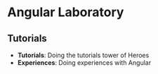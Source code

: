 # Angular Laboratory

## Tutorials

* **Tutorials**: Doing the tutorials tower of Heroes
* **Experiences**: Doing experiences with Angular
